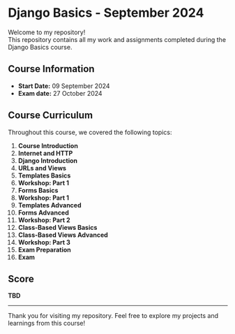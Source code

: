 # Django Basics - September 2024

Welcome to my repository! \
This repository contains all my work and assignments completed during the Django Basics course.

## Course Information
- **Start Date:** 09 September 2024
- **Exam date:** 27 October 2024

## Course Curriculum
Throughout this course, we covered the following topics:

1. **Course Introduction**
2. **Internet and HTTP**
3. **Django Introduction**
4. **URLs and Views**
5. **Templates Basics**
6. **Workshop: Part 1**
7. **Forms Basics**
8. **Workshop: Part 1**
9. **Templates Advanced**
10. **Forms Advanced**
11. **Workshop: Part 2**
12. **Class-Based Views Basics**
13. **Class-Based Views Advanced**
14. **Workshop: Part 3**
15. **Exam Preparation**
16. **Exam**

## Score

**TBD**

---

Thank you for visiting my repository. Feel free to explore my projects and learnings from this course!
